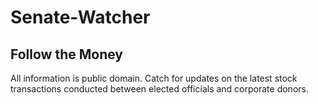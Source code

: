 # Senate-Watcher

## Follow the Money
All information is public domain.
Catch for updates on the latest stock transactions conducted between elected officials and corporate donors.


